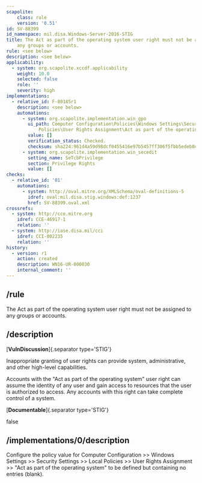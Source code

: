 ```yaml
---
scapolite:
    class: rule
    version: '0.51'
id: SV-88399
id_namespace: mil.disa.Windows-Server-2016-STIG
title: The Act as part of the operating system user right must not be assigned to
    any groups or accounts.
rule: <see below>
description: <see below>
applicability:
  - system: org.scapolite.xccdf.applicability
    weight: 10.0
    selected: false
    role: ''
    severity: high
implementations:
  - relative_id: F-80185r1
    description: <see below>
    automations:
      - system: org.scapolite.implementation.win_gpo
        ui_path: Computer Configuration\Policies\Windows Settings\Security Settings\Local
            Policies\User Rights Assignment\Act as part of the operating system
        value: []
        verification_status: Checked.
        checksum: sha224:961d4a59d98dcf0455416e97b5457ff306f5fbb5edeb8d175d1df869
      - system: org.scapolite.implementation.win_secedit
        setting_name: SeTcbPrivilege
        section: Privilege Rights
        value: []
checks:
  - relative_id: '01'
    automations:
      - system: http://oval.mitre.org/XMLSchema/oval-definitions-5
        idref: oval:mil.disa.stig.windows:def:1237
        href: SV-88399.oval.xml
crossrefs:
  - system: http://cce.mitre.org
    idref: CCE-46917-1
    relation: ''
  - system: http://iase.disa.mil/cci
    idref: CCI-002235
    relation: ''
history:
  - version: r1
    action: created
    description: WN16-UR-000030
    internal_comment: ''
---
```



## /rule

The Act as part of the operating system user right must not be assigned to any groups or accounts.

## /description

[**VulnDiscussion**]{.separator type='STIG'}

Inappropriate granting of user rights can provide system, administrative, and other high-level capabilities.

Accounts with the "Act as part of the operating system" user right can assume the identity of any user and gain access to resources that the user is authorized to access. Any accounts with this right can take complete control of a system.

[**Documentable**]{.separator type='STIG'}

false

## /implementations/0/description

Configure the policy value for Computer Configuration >> Windows Settings >> Security Settings >> Local Policies >> User Rights Assignment >> "Act as part of the operating system" to be defined but containing no entries (blank).
